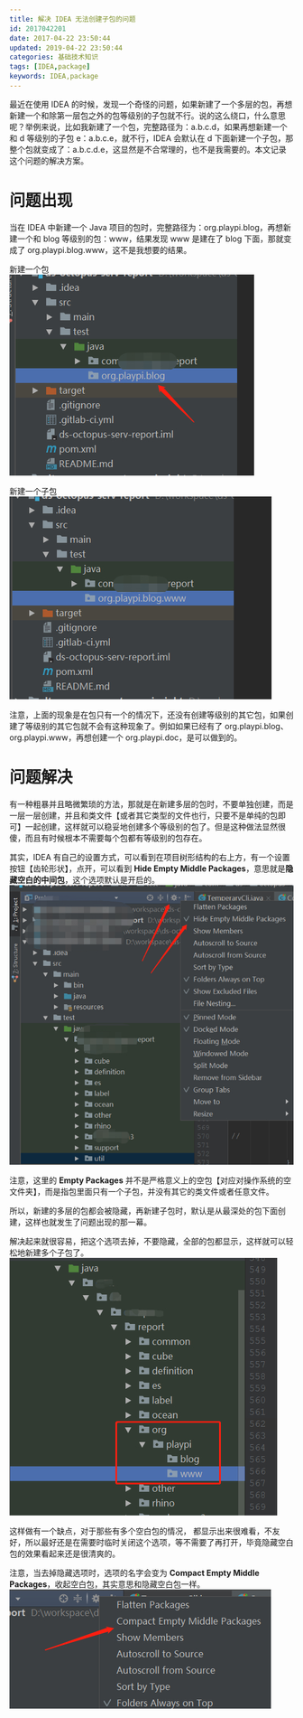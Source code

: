 ```yaml
---
title: 解决 IDEA 无法创建子包的问题
id: 2017042201
date: 2017-04-22 23:50:44
updated: 2019-04-22 23:50:44
categories: 基础技术知识
tags: [IDEA,package]
keywords: IDEA,package
---
```



最近在使用 IDEA 的时候，发现一个奇怪的问题，如果新建了一个多层的包，再想新建一个和除第一层包之外的包等级别的子包就不行。说的这么绕口，什么意思呢？举例来说，比如我新建了一个包，完整路径为：a.b.c.d，如果再想新建一个和 d 等级别的子包 e：a.b.c.e，就不行，IDEA 会默认在 d 下面新建一个子包，那整个包就变成了：a.b.c.d.e，这显然是不合常理的，也不是我需要的。本文记录这个问题的解决方案。


<!-- more -->


# 问题出现


当在 IDEA 中新建一个 Java 项目的包时，完整路径为：org.playpi.blog，再想新建一个和 blog 等级别的包：www，结果发现 www 是建在了 blog 下面，那就变成了 org.playpi.blog.www，这不是我想要的结果。

新建一个包
![新建一个包](https://raw.githubusercontent.com/iplaypi/img-playpi/master/img/old/b7f2e3a3gy1g2czihdz8nj20c209wq32.jpg "新建一个包")

新建一个子包
![新建一个子包](https://raw.githubusercontent.com/iplaypi/img-playpi/master/img/old/b7f2e3a3gy1g2czimvkzsj20cx09zwem.jpg "新建一个子包")

注意，上面的现象是在包只有一个的情况下，还没有创建等级别的其它包，如果创建了等级别的其它包就不会有这种现象了。例如如果已经有了 org.playpi.blog、org.playpi.www，再想创建一个 org.playpi.doc，是可以做到的。


# 问题解决


有一种粗暴并且略微繁琐的方法，那就是在新建多层的包时，不要单独创建，而是一层一层创建，并且和类文件【或者其它类型的文件也行，只要不是单纯的包即可】一起创建，这样就可以稳妥地创建多个等级别的包了。但是这种做法显然很傻，而且有时候根本不需要每个包都有等级别的包存在。

其实，IDEA 有自己的设置方式，可以看到在项目树形结构的右上方，有一个设置按钮【齿轮形状】，点开，可以看到 **Hide Empty Middle Packages**，意思就是**隐藏空白的中间包**，这个选项默认是开启的。
![隐藏空白包设置](https://raw.githubusercontent.com/iplaypi/img-playpi/master/img/old/b7f2e3a3gy1g2cziytewrj20iz0in75p.jpg "隐藏空白包设置")

注意，这里的 **Empty Packages** 并不是严格意义上的空包【对应对操作系统的空文件夹】，而是指包里面只有一个子包，并没有其它的类文件或者任意文件。

所以，新建的多层的包都会被隐藏，再新建子包时，默认是从最深处的包下面创建，这样也就发生了问题出现的那一幕。

解决起来就很容易，把这个选项去掉，不要隐藏，全部的包都显示，这样就可以轻松地新建多个子包了。
![轻松创建同级别的子包](https://raw.githubusercontent.com/iplaypi/img-playpi/master/img/old/b7f2e3a3gy1g2czj69uxcj20d70co74j.jpg "轻松创建同级别的子包")

这样做有一个缺点，对于那些有多个空白包的情况， 都显示出来很难看，不友好，所以最好还是在需要时临时关闭这个选项，等不需要了再打开，毕竟隐藏空白包的效果看起来还是很清爽的。

注意，当去掉隐藏选项时，选项的名字会变为 **Compact Empty Middle Packages**，收起空白包，其实意思和隐藏空白包一样。
![Compact收起空白包设置](https://raw.githubusercontent.com/iplaypi/img-playpi/master/img/old/b7f2e3a3gy1g2czm384wyj20cw05v74b.jpg "Compact收起空白包设置")

